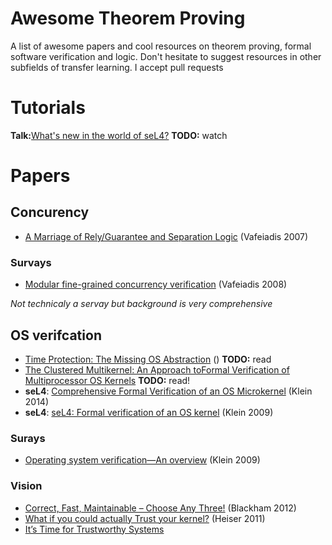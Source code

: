 # Awesome Theorem Proving

A list of awesome papers and cool resources on theorem proving, formal software verification and logic. Don't hesitate to suggest resources in other subfields of transfer learning. I accept pull requests
# Tutorials

**Talk:**[What's new in the world of seL4?](https://mirror.as35701.net/video.fosdem.org/2019/AW1.121/world_of_sel4.mp4) **TODO:** watch
# Papers

## Concurency
* [A Marriage of Rely/Guarantee and Separation Logic](https://link.springer.com/chapter/10.1007/978-3-540-74407-8_18) (Vafeiadis 2007)

### Survays
*  [Modular fine-grained concurrency verification](https://www.cl.cam.ac.uk/techreports/UCAM-CL-TR-726.pdf) (Vafeiadis 2008)

_Not technicaly a servay but background is very comprehensive_


## OS verifcation
* [Time Protection: The Missing OS Abstraction](http://ts.data61.csiro.au/publications/csiro_full_text//Ge_YCH_19.pdf) () **TODO:** read
* [The Clustered Multikernel: An Approach toFormal Verification of Multiprocessor OS Kernels](http://ts.data61.csiro.au/publications/nicta_full_text/5618.pdf)
**TODO:** read!
* **seL4**: [Comprehensive Formal Verification of an OS Microkernel](http://ts.data61.csiro.au/publications/nicta_full_text/7371.pdf) (Klein 2014)
* **seL4**: [seL4: Formal verification of an OS kernel](http://ts.data61.csiro.au/publications/nicta_full_text/1852.pdf) (Klein 2009)
### Surays
* [Operating system verification—An overview](https://link.springer.com/content/pdf/10.1007%2Fs12046-009-0002-4.pdf) (Klein 2009)
### Vision
* [Correct, Fast, Maintainable – Choose Any Three!](http://ts.data61.csiro.au/publications/nicta_full_text/5858.pdf) (Blackham 2012)
* [What if you could actually Trust your kernel?](http://ts.data61.csiro.au/publications/nicta_full_text/4632.pdf) (Heiser 2011)
* [It’s Time for Trustworthy Systems](http://ts.data61.csiro.au/publications/nicta_full_text/5778.pdf)
